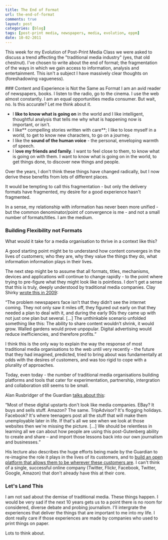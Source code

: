 ```yaml
---
title: The End of Format
url: the-end-of-format
comments: true
layout: post
categories: [blog]
tags: [post-print media, newspapers, media, evolution, eppm]
date: 10-02-2011
---
```

<p class="intro">This week for my Evolution of Post-Print Media Class we were asked to discuss a trend affecting the "traditional media industry" (yes, that old chestnut). I've chosen to write about the end of format; the fragmentation of the ways in which we gain access to information, analysis and entertainment. This isn't a subject I have massively clear thoughts on (foreshadowing vagueness).</p>
### Content and Experience is Not the Same as Format
I am an avid reader of newspapers, books. I listen to the radio, go to the cinema. I use the web almost constantly. I am an equal opportunities media consumer. But wait, no. Is this accurate? Let me think about it. 


* I **like to know what is going on** in the world and I like intelligent, thoughtful analysis that tells me why what is happening now is important, or isn't. 
* I like** compelling stories written with care**; I like to lose myself in a world, to get to know new characters, to go on a journey.
* I like the **sound of the human voice** - the personal, enveloping warmth of speech.
* I l**ove my friends and family**. I want to feel close to them, to know what is going on with them. I want to know what is going on in the world, to get things done, to discover new things and people.


Over the years, I don't think these things have changed radically, but I now derive these benefits from lots of different places. 

It would be tempting to call this fragmentation - but only the delivery formats have fragmented, my desire for a good experience hasn't fragmented. 

In a sense, my relationship with information has never been more unified - but the common denominator/point of convergence is me - and not a small number of formats/titles. I am the medium.

### Building Flexibility not Formats

What would it take for a media organisation to thrive in a context like this?

A good starting point might be to understand how content converges in the lives of customers; who they are, why they value the things they do, what information information plays in their lives. 

The next step might be to assume that all formats, titles, mechanisms, devices and applications will continue to change rapidly - to the point where trying to pre-figure what they might look like is pointless. I don't get a sense that this is truly, deeply understood by traditional media companies. Clay Shirky <a href="http://www.shirky.com/weblog/2009/03/newspapers-and-thinking-the-unthinkable/" title="wrote this in 2009">wrote this in 2009</a>:

<q>The problem newspapers face isn’t that they didn’t see the internet coming. They not only saw it miles off, they figured out early on that they needed a plan to deal with it, and during the early 90s they came up with not just one plan but several. [...] The unthinkable scenario unfolded something like this: The ability to share content wouldn’t shrink, it would grow. Walled gardens would prove unpopular. Digital advertising would reduce inefficiencies, and therefore profits.</q>

I think this is the only way to explain the way the response of most traditional media organisations to the web until very recently - the future that they had imagined, predicted, tried to bring about was fundamentally at odds with the desires of customers, and was too rigid to cope with a plurality of approaches.

Today, even today - the number of traditional media organisations building platforms and tools that cater for experimentation, partnership, intergration and collaboration still seems to be small. 

Alan Rusbridger of the Guardian <a href="http://www.guardian.co.uk/commentisfree/2010/nov/19/open-collaborative-future-journalism" title="talks about this">talks about this</a>:

<q>Most of these digital upstarts don't look like media companies. EBay? It buys and sells stuff. Amazon? The same. TripAdvisor? It's flogging holidays. Facebook? It's where teenagers post all the stuff that will make them unemployable later in life. If that's all we see when we look at those websites then we're missing the picture. [...] We should be relentless in learning all we can about how people are using this post-Gutenberg ability to create and share – and import those lessons back into our own journalism and businesses.</q>

His lecture also describes the huge efforts being made by the Guardian to re-imagine the role it plays in the lives of its customers, and to <a href="http://www.guardian.co.uk/open-platform" title="build an open platform that allows them to be wherever these customers are">build an open platform that allows them to be wherever these customers are</a>. I can't think of a single, successful online company (Twitter, Flickr, Facebook, Twitter, Google, Amazon) that don't already have this at their core.

### Let's Land This

I am not sad about the demise of traditional media. These things happen. I would be very sad if the next 10 years gets us to a point there is no room for considered, diverse debate and probing journalism. I'll intergrate the experiences that deliver the things that are important to me into my life. I dont really care if those experiences are made by companies who used to print things on paper. 

Lots to think about.

